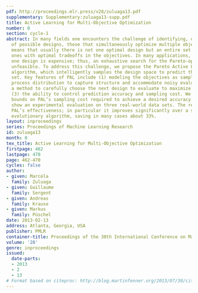 ```yaml
---
pdf: http://proceedings.mlr.press/v28/zuluaga13.pdf
supplementary: Supplementary:zuluaga13-supp.pdf
title: Active Learning for Multi-Objective Optimization
number: 0
section: cycle-1
abstract: In many fields one encounters the challenge of identifying, out of a pool
  of possible designs, those that simultaneously optimize multiple objectives. This
  means that usually there is not one optimal design but an entire set of Pareto-optimal
  ones with optimal tradeoffs in the objectives. In many applications, evaluating
  one design is expensive; thus, an exhaustive search for the Pareto-optimal set is
  unfeasible. To address this challenge, we propose the Pareto Active Learning (PAL)
  algorithm, which intelligently samples the design space to predict the Pareto-optimal
  set. Key features of PAL include (1) modeling the objectives as samples from a Gaussian
  process distribution to capture structure and accommodate noisy evaluation; (2)
  a method to carefully choose the next design to evaluate to maximize progress; and
  (3) the ability to control prediction accuracy and sampling cost. We provide theoretical
  bounds on PAL’s sampling cost required to achieve a desired accuracy. Further, we
  show an experimental evaluation on three real-world data sets. The results show
  PAL’s effectiveness; in particular it improves significantly over a state-of-the-art
  evolutionary algorithm, saving in many cases about 33%.
layout: inproceedings
series: Proceedings of Machine Learning Research
id: zuluaga13
month: 0
tex_title: Active Learning for Multi-Objective Optimization
firstpage: 462
lastpage: 470
page: 462-470
cycles: false
author:
- given: Marcela
  family: Zuluaga
- given: Guillaume
  family: Sergent
- given: Andreas
  family: Krause
- given: Markus
  family: Püschel
date: 2013-02-13
address: Atlanta, Georgia, USA
publisher: PMLR
container-title: Proceedings of the 30th International Conference on Machine Learning
volume: '28'
genre: inproceedings
issued:
  date-parts:
  - 2013
  - 2
  - 13
# Format based on citeproc: http://blog.martinfenner.org/2013/07/30/citeproc-yaml-for-bibliographies/
---
```


